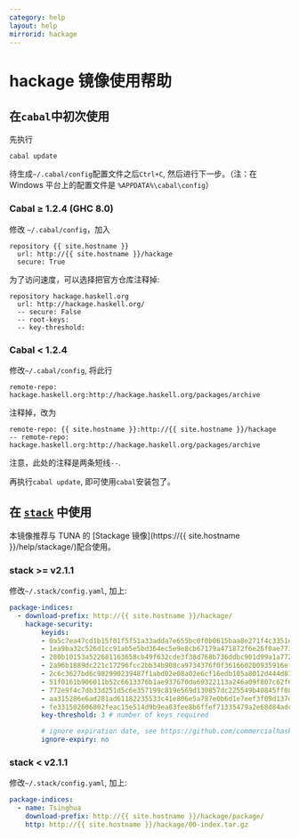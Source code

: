 ```yaml
---
category: help
layout: help
mirrorid: hackage
---
```


# hackage 镜像使用帮助

## 在`cabal`中初次使用

先执行

```
cabal update
```

待生成`~/.cabal/config`配置文件之后`Ctrl+C`, 然后进行下一步。（注：在 Windows 平台上的配置文件是 `%APPDATA%\cabal\config`）

### Cabal ≥ 1.2.4 (GHC 8.0)

修改 `~/.cabal/config`，加入

```
repository {{ site.hostname }}
  url: http://{{ site.hostname }}/hackage
  secure: True
```

为了访问速度，可以选择把官方仓库注释掉:

```
repository hackage.haskell.org
  url: http://hackage.haskell.org/
  -- secure: False
  -- root-keys:
  -- key-threshold:
```

### Cabal < 1.2.4

修改`~/.cabal/config`, 将此行

```
remote-repo: hackage.haskell.org:http://hackage.haskell.org/packages/archive
```
注释掉，改为

```
remote-repo: {{ site.hostname }}:http://{{ site.hostname }}/hackage
-- remote-repo: hackage.haskell.org:http://hackage.haskell.org/packages/archive
```

注意，此处的注释是两条短线`--`.

再执行`cabal update`, 即可使用`cabal`安装包了。

## 在 [`stack`](https://github.com/commercialhaskell/stack) 中使用

本镜像推荐与 TUNA 的 [Stackage 镜像](https://{{ site.hostname }}/help/stackage/)配合使用。

### stack >= v2.1.1

修改`~/.stack/config.yaml`, 加上:

```yaml
package-indices:
  - download-prefix: http://{{ site.hostname }}/hackage/
    hackage-security:
        keyids:
        - 0a5c7ea47cd1b15f01f5f51a33adda7e655bc0f0b0615baa8e271f4c3351e21d
        - 1ea9ba32c526d1cc91ab5e5bd364ec5e9e8cb67179a471872f6e26f0ae773d42
        - 280b10153a522681163658cb49f632cde3f38d768b736ddbc901d99a1a772833
        - 2a96b1889dc221c17296fcc2bb34b908ca9734376f0f361660200935916ef201
        - 2c6c3627bd6c982990239487f1abd02e08a02e6cf16edb105a8012d444d870c3
        - 51f0161b906011b52c6613376b1ae937670da69322113a246a09f807c62f6921
        - 772e9f4c7db33d251d5c6e357199c819e569d130857dc225549b40845ff0890d
        - aa315286e6ad281ad61182235533c41e806e5a787e0b6d1e7eef3f09d137d2e9
        - fe331502606802feac15e514d9b9ea83fee8b6ffef71335479a2e68d84adc6b0
        key-threshold: 3 # number of keys required

        # ignore expiration date, see https://github.com/commercialhaskell/stack/pull/4614
        ignore-expiry: no
```

### stack < v2.1.1

修改`~/.stack/config.yaml`, 加上:

```yaml
package-indices:
  - name: Tsinghua
    download-prefix: http://{{ site.hostname }}/hackage/package/
    http: http://{{ site.hostname }}/hackage/00-index.tar.gz
```
